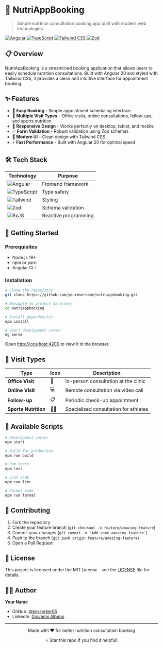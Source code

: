 # 🥗 NutriAppBooking

> Simple nutrition consultation booking app built with modern web technologies

[![Angular](https://img.shields.io/badge/Angular-20-DD0031?style=for-the-badge&logo=angular)](https://angular.io/)
[![TypeScript](https://img.shields.io/badge/TypeScript-5.0+-3178C6?style=for-the-badge&logo=typescript)](https://www.typescriptlang.org/)
[![Tailwind CSS](https://img.shields.io/badge/Tailwind_CSS-3.0+-06B6D4?style=for-the-badge&logo=tailwind-css)](https://tailwindcss.com/)
[![Zod](https://img.shields.io/badge/Zod-Validation-FF6B6B?style=for-the-badge)](https://zod.dev/)

## 📋 Overview

NutriAppBooking is a streamlined booking application that allows users to easily schedule nutrition consultations. Built with Angular 20 and styled with Tailwind CSS, it provides a clean and intuitive interface for appointment booking.

## ✨ Features

- 📅 **Easy Booking** - Simple appointment scheduling interface
- 🏥 **Multiple Visit Types** - Office visits, online consultations, follow-ups, and sports nutrition
- 📱 **Responsive Design** - Works perfectly on desktop, tablet, and mobile
- ✅ **Form Validation** - Robust validation using Zod schemas
- 🎨 **Modern UI** - Clean design with Tailwind CSS
- ⚡ **Fast Performance** - Built with Angular 20 for optimal speed

## 🛠️ Tech Stack

| Technology | Purpose |
|------------|---------|
| ![Angular](https://img.shields.io/badge/-Angular-DD0031?style=flat&logo=angular) | Frontend framework |
| ![TypeScript](https://img.shields.io/badge/-TypeScript-3178C6?style=flat&logo=typescript) | Type safety |
| ![Tailwind](https://img.shields.io/badge/-Tailwind_CSS-06B6D4?style=flat&logo=tailwind-css) | Styling |
| ![Zod](https://img.shields.io/badge/-Zod-FF6B6B?style=flat) | Schema validation |
| ![RxJS](https://img.shields.io/badge/-RxJS-B7178C?style=flat&logo=reactivex) | Reactive programming |

## 🚀 Getting Started

### Prerequisites

- Node.js 18+ 
- npm or yarn
- Angular CLI

### Installation

```bash
# Clone the repository
git clone https://github.com/yourusername/nutriappbooking.git

# Navigate to project directory
cd nutriappbooking

# Install dependencies
npm install

# Start development server
ng serve
```

Open [http://localhost:4200](http://localhost:4200) to view it in the browser.

## 🎯 Visit Types

| Type | Icon | Description |
|------|------|-------------|
| **Office Visit** | 🏥 | In-person consultation at the clinic |
| **Online Visit** | 💻 | Remote consultation via video call |
| **Follow-up** | 📋 | Periodic check-up appointment |
| **Sports Nutrition** | 🏃‍♂️ | Specialized consultation for athletes |

## 🧪 Available Scripts

```bash
# Development server
npm start

# Build for production
npm run build

# Run tests
npm test

# Lint code
npm run lint

# Format code
npm run format
```

## 🤝 Contributing

1. Fork the repository
2. Create your feature branch (`git checkout -b feature/amazing-feature`)
3. Commit your changes (`git commit -m 'Add some amazing feature'`)
4. Push to the branch (`git push origin feature/amazing-feature`)
5. Open a Pull Request

## 📄 License

This project is licensed under the MIT License - see the [LICENSE](LICENSE) file for details.

## 👨‍💻 Author

**Your Name**
- GitHub: [@berserker95](https://github.com/berserker95)
- LinkedIn: [Giovanni Albano](https://linkedin.com/in/giovannialbano1995)

---

<div align="center">
  <p>Made with ❤️ for better nutrition consultation booking</p>
  <p>⭐ Star this repo if you find it helpful!</p>
</div>
